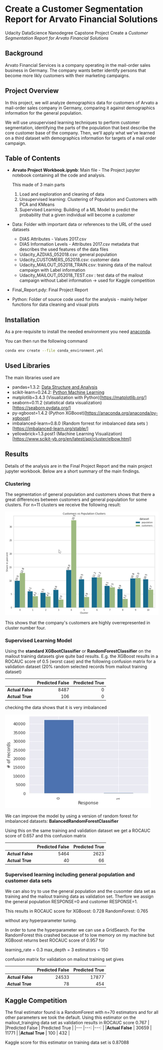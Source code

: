# Create a Customer Segmentation Report for Arvato Financial Solutions


Udacity DataScience Nanodegree Capstone Project Create a *Customer Segmentation Report for Arvato Financial Solutions*

## Background


Arvato Financial Services is a company operating in the mail-order sales business in Germany. The company wants better identify persons that become more likly customers with their marketing campaigns.

## Project Overview


In this project, we will analyze demographics data for customers of Arvato a mail-order sales company in Germany, comparing it against demographics information for the general population. 

We will use unsupervised learning techniques to perform customer segmentation, identifying the parts of the population that best describe the core customer base of the company. Then, we'll apply what we've learned on a third dataset with demographics information for targets of a mail order campaign.

## Table of Contents


* **Arvato Project Workbook.ipynb**: Main file - The Project jupyter notebook containing all the code and analysis.

    This made of 3 main parts

     1. Load and exploration and cleaning of data
     1. Unsupervised learning: Clustering of Population and Customers with PCA and KMeans
     1. Supervised Learning: Building of a ML Model to predict the probability that a given individual will become a customer

* Data: Folder with important data or references to the URL of the used datasets
    * DIAS Attributes - Values 2017.csv
    * DIAS Information Levels - Attributes 2017.csv metadata that describes the used features of the data files
    * Udacity_AZDIAS_052018.csv: general population
    * Udacity_CUSTOMERS_052018.csv: customer data
    * Udacity_MAILOUT_052018_TRAIN.csv: training data of the mailout campaign with Label information 
    * Udacity_MAILOUT_052018_TEST.csv : test data of the mailout campaign without Label information -> used for Kaggle competition
* Final_Report.pdy: Final Project Report
* Python: Folder of source code used for the analysis - mainly helper functions for data cleaning and visual plots

## Installation


As a pre-requisite to  install the needed environment you need [anaconda](https://docs.anaconda.com/anaconda/install/index.html).

You can then run the following command 

```bash
conda env create --file conda_environment.yml
```


## Used Libraries


The main libraries used are

 - pandas=1.3.2: [Data Structure and Analysis](https://pandas.pydata.org/docs/index.html#)
 - scikit-learn=0.24.2: [Python Machine Learning ](https://scikit-learn.org/stable/)
 - matplotlib=3.4.3 (Visualization with Python)[https://matplotlib.org/]
 -  seaborn=0.11.2 (statistical data visualization)[https://seaborn.pydata.org/]
 - py-xgboost=1.4.2 (Python XGBoost)[https://anaconda.org/anaconda/py-xgboost]
 - imbalanced-learn=0.8.0 (Random forrest for imbalanced data sets )[https://imbalanced-learn.org/stable/]
 - yellowbrick=1.3.post1 (Machine Learning Visualization)[https://www.scikit-yb.org/en/latest/api/cluster/elbow.html]
 
 ## Results


Details of the analysis are in the Final Project Report and the main project jupyter workbook. Below are a short summary of the main findings.

### Clustering

The segmentation of general population and customers shows that there a great differences between customers and general population for some clusters. For n=11 clusters we receive the following result:

 ![image](img/customer_clusters.jpg)

This shows that the company's  customers are highly overrepresented in cluster number four. 

### Supervised Learning Model

Using the **standard XGBootClassifier** or **RandomForestClassifier** on the mailout training datasets give quite bad results. E.g. the XGBoost results in a ROCAUC score of 0.5 (worst case) and the following confusion matrix for a validation dataset (20% random selected records from mailout training dataset)

|                   |Predicted False    | Predicted True    |
|---                |---:               |---:               |
|**Actual False**   |   8487            |   0               |
|**Actual True**    |   106             |   0               |

checking the data shows that it is very imbalanced
 
 <img src="./img/mailout_label_distribution.jpg" width=480>

 We can improve the model by using a version of random forest for imbalanced datasets: **BalancedRandomForestClassifier**

 Using this on the same training  and validation dataset we get a 
 ROCAUC score of 0.657 and this confusion matrix

|                   |Predicted False    | Predicted True    |
|---                |---:               |---:               |
|**Actual False**   |   5464            |   2623            |
|**Actual True**    |   40              |   66              |


### Supervised learning including general population and customer data sets
We can also try to use the general population and the cusomter data set as training and the mailout training data as validation set. Therfore we assign the  general population RESPONSE=0 and customer RESPONSE=1.

This results in ROCAUC score for
XGBoost:        0.728
RandomForest:   0.765

without any hyperparameter tuning.

In order to tune the hyperparameter we can use a GridSearch. For the RandomForest this crashed because of to low memory on my machine but XGBoost returns best ROCAUC score of 0.957 for 

learning_rate = 0.3
max_depth = 3
estimators = 150

confusion matrix for validation on mailout training set gives

|                   |Predicted False    | Predicted True    |
|---                |---:               |---:               |
|**Actual False**   |   24533           |   17877           |
|**Actual True**    |   78              |   454             |



## Kaggle Competition
The final estimator found is a RandomForest with n=70 estimators and for all other parameters we took the default. 
Using this estimator on the mailout_trainging data set as validation results in 
ROCAUC score 0.767
|                   |Predicted False    | Predicted True    |
|---                |---:               |---:               |
|**Actual False**   |   30659           |   11771           |
|**Actual True**    |   100             |   432             |

Kaggle score for this estimator on training data set is 0.87088
